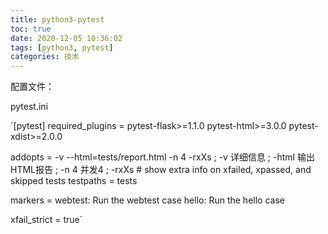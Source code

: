 ```yaml
---
title: python3-pytest
toc: true
date: 2020-12-05 10:36:02
tags: [python3, pytest]
categories: 技术
---
```


配置文件：

pytest.ini

`[pytest]
required_plugins = pytest-flask>=1.1.0 pytest-html>=3.0.0 pytest-xdist>=2.0.0

addopts = -v --html=tests/report.html -n 4 -rxXs
; -v 详细信息
; -html 输出HTML报告
; -n 4 并发4
; -rxXs  # show extra info on xfailed, xpassed, and skipped tests
testpaths = tests

markers =
  webtest:  Run the webtest case
  hello: Run the hello case

 xfail_strict = true`